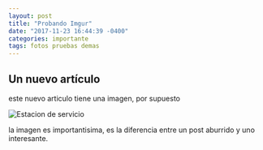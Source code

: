 ```yaml
---
layout: post
title: "Probando Imgur"
date: "2017-11-23 16:44:39 -0400"
categories: importante
tags: fotos pruebas demas
---
```


## Un nuevo artículo
este nuevo articulo tiene una imagen, por supuesto

![Estacion de servicio](https://imgur.com/a/ehkep)

la imagen es importantisima, es la diferencia entre un post aburrido y uno interesante.
